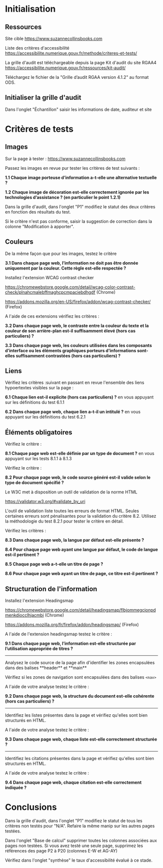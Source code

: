 # Initialisation

## Ressources

Site cible
https://www.suzannecollinsbooks.com

Liste des critères d'accessibilité
https://accessibilite.numerique.gouv.fr/methode/criteres-et-tests/

La grille d'audit est téléchargeable depuis la page Kit d'audit du site RGAA4
https://accessibilite.numerique.gouv.fr/ressources/kit-audit/

Téléchargez le fichier de la "Grille d’audit RGAA version 4.1.2" au format ODS.

## Initialiser la grille d'audit

Dans l'onglet "Échantillon" saisir les informations de date, auditeur et site 

# Critères de tests

## Images
Sur la page à tester : https://www.suzannecollinsbooks.com 

Passez les images en revue pur tester les critères de test suivants :

**1.1  Chaque image porteuse d’information a-t-elle une alternative textuelle ?**

**1.2 Chaque image de décoration est-elle correctement ignorée par les technologies d’assistance ? (en particulier le point 1.2.1)**

Dans la grille d'audit, dans l'onglet "P1" modifiez le statut des deux critères en fonction des résultats du test.

Si le critère n'est pas conforme, saisir la suggestion de correction dans la colonne "Modification à apporter".

## Couleurs

De la même façon que pour les images, testez le critère 

**3.1 Dans chaque page web, l’information ne doit pas être donnée uniquement par la couleur. Cette règle est-elle respectée ?**

 Installez l'extension WCAG contrast checker

 https://chromewebstore.google.com/detail/wcag-color-contrast-check/plnahcmalebffmaghcpcmpaciebdhgdf (Chrome)

 https://addons.mozilla.org/en-US/firefox/addon/wcag-contrast-checker/ (Firefox)

 A l'aide de ces extensions vérifiez les critères :

**3.2 Dans chaque page web, le contraste entre la couleur du texte et la couleur de son arrière-plan est-il suffisamment élevé (hors cas particuliers) ?**

**3.3 Dans chaque page web, les couleurs utilisées dans les composants d’interface ou les éléments graphiques porteurs d’informations sont-elles suffisamment contrastées (hors cas particuliers) ?** 

## Liens

Vérifiez les critères :suivant en passant en revue l'ensemble des liens hypoertextes visibles sur la page :
 
 **6.1 Chaque lien est-il explicite (hors cas particuliers) ?** en vous appuyant sur les définitions du test 6.1.1
 
 **6.2 Dans chaque page web, chaque lien a-t-il un intitulé ?** en vous appuyant sur les définitions du test 6.2.1

## Éléments obligatoires

Vérifiez le critère :

**8.1 Chaque page web est-elle définie par un type de document ?** en vous appuyant sur les tests 8.1.1 à 8.1.3

Vérifiez le critère :

**8.2 Pour chaque page web, le code source généré est-il valide selon le type de document spécifié ?**

Le W3C met à disposition un outil de validation de la norme HTML

https://validator.w3.org/#validate_by_uri

L'outil de validation liste toutes les erreurs de format HTML. Seules certaines erreurs sont pénalisantes pour la validation du critère 8.2. Utilisez la méthodologie du test 8.2.1 pour tester le critère en détail.

Vérifiez les critères :

**8.3 Dans chaque page web, la langue par défaut est-elle présente ?**

**8.4 Pour chaque page web ayant une langue par défaut, le code de langue est-il pertinent ?**

**8.5 Chaque page web a-t-elle un titre de page ?**

**8.6 Pour chaque page web ayant un titre de page, ce titre est-il pertinent ?** 

## Structuration de l'information

 Installez l'extension Headingsmap 

 https://chromewebstore.google.com/detail/headingsmap/flbjommegcjonpdmenkdiocclhjacmbi (Chrome)

https://addons.mozilla.org/fr/firefox/addon/headingsmap/ (Firefox)

A l'aide de l'extension headingsmap testez le critère :

 **9.1 Dans chaque page web, l’information est-elle structurée par l’utilisation appropriée de titres ?** 

<hr>
Analysez le code source de la page afin d'identifier les zones encapsulées dans des balises **header** et **main**

Vérifiez si les zones de navigation sont encapsulées dans des balises `<nav>`

A l'aide de votre analyse testez le critère :

 **9.2 Dans chaque page web, la structure du document est-elle cohérente (hors cas particuliers) ?** 
<hr>
 Identifiez les listes présentes dans la page et vérifiez qu'elles sont bien structurés en HTML.

 A l'aide de votre analyse testez le critère :

**9.3 Dans chaque page web, chaque liste est-elle correctement structurée ?**
<hr>

Identifiez les citations présentes dans la page et vérifiez qu'elles sont bien structurés en HTML.

 A l'aide de votre analyse testez le critère :

**9.4 Dans chaque page web, chaque citation est-elle correctement indiquée ?**


# Conclusions

Dans la grille d'audit, dans l'onglet "P1" modifiez le statut de tous les critères non testés pour "N/A". Refaire la même manip sur les autres pages testées.

Dans l'onglet "Base de calcul" supprimer toutes les colonnes associées aux pages non testées. Si vous avez testé une seule page, supprimez les références des page P2 à P20 (colonnes E-W et AG-AY)

Vérifiez dans l'onglet "synthèse" le taux d'accessibilité évalué à ce stade.
